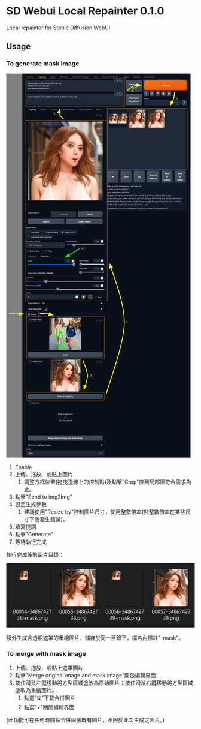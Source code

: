 # SD Webui Local Repainter 0.1.0
Local repainter for Stable Diffusion WebUI

## Usage
### To generate mask image
![usage](https://raw.githubusercontent.com/Ayukawayen/sd-webui-local-repainter/main/publicfiles/01.png "")
1. Enable
2. 上傳、拖放、或貼上圖片
   1. 調整方框位置(拖曳邊線上的控制點)及點擊"Crop"直到局部圖符合需求為止。
3. 點擊"Send to img2img"
4. 設定生成參數
   1. 建議使用"Resize by"控制圖片尺寸，使用整數倍率(非整數倍率在某些尺寸下會發生錯誤)。
5. 填寫提詞
6. 點擊"Generate"
7. 等待執行完成

執行完成後的圖片目錄：

![generated files in file browser](https://raw.githubusercontent.com/Ayukawayen/sd-webui-local-repainter/main/publicfiles/file_browser.png "")

額外生成含透明遮罩的重繪圖片，儲存於同一目錄下，檔名內標註"-mask"。


### To merge with mask image
1. 上傳、拖放、或貼上遮罩圖片
2. 點擊"Merge original image and mask image"開啟編輯界面
3. 按住滑鼠左鍵移動將方型區域塗改為原始圖片；按住滑鼠右鍵移動將方型區域塗改為重繪圖片。
   1. 點選"🖫"下載合併圖片
   2. 點選"×"關閉編輯界面

(此功能可在任何時間點合併兩張既有圖片，不限於此次生成之圖片。)
